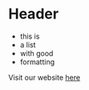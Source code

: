 <!-- Markdown - Easy -->

# Header

*  this is
*  a list
*  with good
*  formatting

Visit our website [here](https://forkcommitmerge.io)